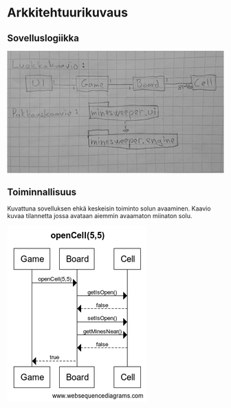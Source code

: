 # Arkkitehtuurikuvaus

## Sovelluslogiikka

![kaaviot](/dokumentaatio/kaaviot.JPG)

## Toiminnallisuus

Kuvattuna sovelluksen ehkä keskeisin toiminto solun avaaminen. Kaavio kuvaa tilannetta jossa avataan aiemmin avaamaton miinaton solu.

![sekvenssikaavio](/dokumentaatio/openCell.png)


